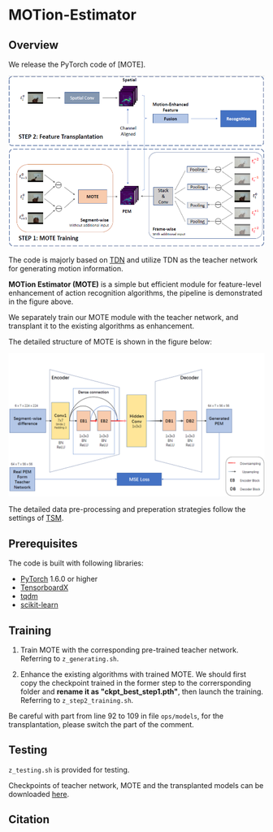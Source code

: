 # MOTion-Estimator
 
## Overview
We release the PyTorch code of [MOTE].


![](./images/pipeline.png)

The code is majorly based on [TDN](https://github.com/MCG-NJU/TDN) and utilize TDN as the teacher network for generating motion information.

**MOTion Estimator (MOTE)** is a simple but efficient module for feature-level enhancement of action recognition algorithms, the pipeline is demonstrated in the figure above.

We separately train our MOTE module with the teacher network, and transplant it to the existing algorithms as enhancement. 

The detailed structure of MOTE is shown in the figure below:


![](./images/structure.png)

The detailed data pre-processing and preperation strategies follow the settings of [TSM](https://github.com/mit-han-lab/temporal-shift-module).

## Prerequisites
The code is built with following libraries:

- [PyTorch](https://pytorch.org/) 1.6.0 or higher
- [TensorboardX](https://github.com/lanpa/tensorboardX)
- [tqdm](https://github.com/tqdm/tqdm.git)
- [scikit-learn](https://scikit-learn.org/stable/)

## Training
1. Train MOTE with the corresponding pre-trained teacher network.
Referring to ```z_generating.sh```.

2. Enhance the existing algorithms with trained MOTE.
We should first copy the checkpoint trained in the former step to the corrersponding folder and **rename it as "ckpt_best_step1.pth"**, then launch the training.
Referring to ```z_step2_training.sh```. 

Be careful with part from line 92 to 109 in file ```ops/models```, for the transplantation, please switch the part of the comment.

## Testing
```z_testing.sh``` is provided for testing.

Checkpoints of teacher network, MOTE and the transplanted models can be downloaded [here](https://drive.google.com/drive/folders/1yMN1qkXd8Ni6Tl5ZaJoRp2CM8SOfPo-S?usp=sharing).

## Citation